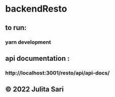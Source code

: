 # backendResto
## to run: 
### yarn development

## api documentation :
### http://localhost:3001/resto/api/api-docs/

## © 2022 Julita Sari
